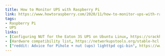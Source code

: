 ```yaml
---
title: How to Monitor UPS with Raspberry Pi
link: https://www.howtoraspberry.com/2020/11/how-to-monitor-ups-with-raspberry-pi/
tags:
- Raspberry Pi
- UPS
links:
- [Configuring NUT for the Eaton 3S UPS on Ubuntu Linux, https://srackham.wordpress.com/2013/02/27/configuring-nut-for-the-eaton-3s-ups-on-ubuntu-linux/]
- [Hardware compatibility list, https://networkupstools.org/stable-hcl.html]
- ["reddit: Advice for Pihole + nut (ups) lighttpd cgi-bin", https://www.reddit.com/r/pihole/comments/uf5vx0/advice_for_pihole_nut_ups_lighttpd_cgibin/]
---
```

